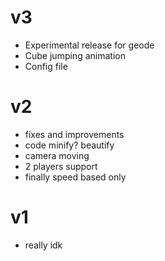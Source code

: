 # v3

 * <cr>Experimental</c> release for <cp>geode</c>
 * Cube jumping animation
 * Config file

# v2

 * fixes and improvements
 * code minify? beautify
 * camera moving
 * 2 players support
 * finally speed based only

# v1

 * really idk